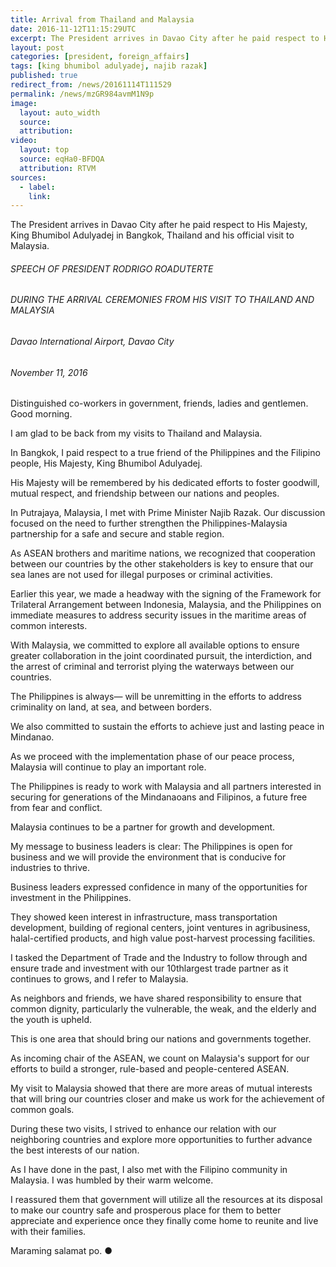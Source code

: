 ```yaml
---
title: Arrival from Thailand and Malaysia
date: 2016-11-12T11:15:29UTC
excerpt: The President arrives in Davao City after he paid respect to His Majesty, King Bhumibol Adulyadej in Bangkok, Thailand and his official visit to Malaysia.
layout: post
categories: [president, foreign_affairs]
tags: [king bhumibol adulyadej, najib razak]
published: true
redirect_from: /news/20161114T111529
permalink: /news/mzGR984avmM1N9p
image:
  layout: auto_width
  source: 
  attribution: 
video:
  layout: top
  source: eqHa0-BFDQA
  attribution: RTVM
sources:
  - label:
    link:
---
```


The President arrives in Davao City after he paid respect to His Majesty, King Bhumibol Adulyadej in Bangkok, Thailand and his official visit to Malaysia.

###### SPEECH OF PRESIDENT RODRIGO ROADUTERTE

###### DURING THE ARRIVAL CEREMONIES FROM HIS VISIT TO THAILAND AND MALAYSIA

###### Davao International Airport, Davao City

###### November 11, 2016

Distinguished co-workers in government, friends, ladies and gentlemen. Good morning.

I am glad to be back from my visits to Thailand and Malaysia.

In Bangkok, I paid respect to a true friend of the Philippines and the Filipino people, His Majesty, King Bhumibol Adulyadej.

His Majesty will be remembered by his dedicated efforts to foster goodwill, mutual respect, and friendship between our nations and peoples.

In Putrajaya, Malaysia, I met with Prime Minister Najib Razak. Our discussion focused on the need to further strengthen the Philippines-Malaysia partnership for a safe and secure and stable region.

As ASEAN brothers and maritime nations, we recognized that cooperation between our countries by the other stakeholders is key to ensure that our sea lanes are not used for illegal purposes or criminal activities.

Earlier this year, we made a headway with the signing of the Framework for Trilateral Arrangement between Indonesia, Malaysia, and the Philippines on immediate measures to address security issues in the maritime areas of common interests.

With Malaysia, we committed to explore all available options to ensure greater collaboration in the joint coordinated pursuit, the interdiction, and the arrest of criminal and terrorist plying the waterways between our countries.

The Philippines is always— will be unremitting in the efforts to address criminality on land, at sea, and between borders.

We also committed to sustain the efforts to achieve just and lasting peace in Mindanao.

As we proceed with the implementation phase of our peace process, Malaysia will continue to play an important role.

The Philippines is ready to work with Malaysia and all partners interested in securing for generations of the Mindanaoans and Filipinos, a future free from fear and conflict.

Malaysia continues to be a partner for growth and development.

My message to business leaders is clear: The Philippines is open for business and we will provide the environment that is conducive for industries to thrive.

Business leaders expressed confidence in many of the opportunities for investment in the Philippines.

They showed keen interest in infrastructure, mass transportation development, building of regional centers, joint ventures in agribusiness, halal-certified products, and high value post-harvest processing facilities.

I tasked the Department of Trade and the Industry to follow through and ensure trade and investment with our 10thlargest trade partner as it continues to grows, and I refer to Malaysia.

As neighbors and friends, we have shared responsibility to ensure that common dignity, particularly the vulnerable, the weak, and the elderly and the youth is upheld.

This is one area that should bring our nations and governments together.

As incoming chair of the ASEAN, we count on Malaysia's support for our efforts to build a stronger, rule-based and people-centered ASEAN.

My visit to Malaysia showed that there are more areas of mutual interests that will bring our countries closer and make us work for the achievement of common goals.

During these two visits, I strived to enhance our relation with our neighboring countries and explore more opportunities to further advance the best interests of our nation.

As I have done in the past, I also met with the Filipino community in Malaysia. I was humbled by their warm welcome.

I reassured them that government will utilize all the resources at its disposal to make our country safe and prosperous place for them to better appreciate and experience once they finally come home to reunite and live with their families.

Maraming salamat po.
&#x25cf;



